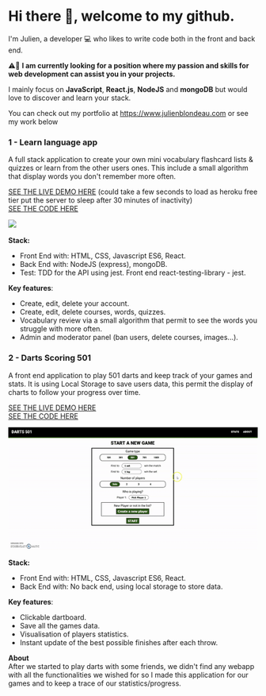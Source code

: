 # Hi there 👋, welcome to my github.

I'm Julien, a developer :computer: who likes to write code both in the front and back end. 

:warning::briefcase: **I am currently looking for a position where my passion and skills for web development can assist you in your projects.**

I mainly focus on **JavaScript**, **React.js**, **NodeJS** and **mongoDB** but would love to discover and learn your stack. 

You can check out my portfolio at https://www.julienblondeau.com or see my work below

### 1 - Learn language app
A full stack application to create your own mini vocabulary flashcard lists & quizzes or learn from the other users ones. This include a small algorithm that display words you don't remember more often.

<a href="http://learnyourway.herokuapp.com/">SEE THE LIVE DEMO HERE</a> (could take a few seconds to load as heroku free tier put the server to sleep after 30 minutes of inactivity) <br />
<a href="https://github.com/BlondeauJulien/language-app">SEE THE CODE HERE</a>
  
<img src="/images/learnlanguagevideo.gif">

**Stack:** 
* Front End with: HTML, CSS, Javascript ES6, React.
* Back End with: NodeJS (express), mongoDB.
* Test: TDD for the API using jest. Front end react-testing-library - jest.

**Key features**:
 * Create, edit, delete your account.
 * Create, edit, delete courses, words, quizzes.
 * Vocabulary review via a small algorithm that permit to see the words you struggle with more often.
 * Admin and moderator panel (ban users, delete courses, images...).

### 2 - Darts Scoring 501
A front end application to play 501 darts and keep track of your games and stats. It is using Local Storage to save users data, this permit the display of charts to follow your progress over time.

<a href="https://blondeaujulien.github.io/dart-scoring/">SEE THE LIVE DEMO HERE</a> <br />
<a href="https://github.com/BlondeauJulien/dart-scoring">SEE THE CODE HERE</a>
  
<img src="/images/scoringdartspresentation.gif">

**Stack:** 
* Front End with: HTML, CSS, Javascript ES6, React.
* Back End with: No back end, using local storage to store data.

**Key features**:
 * Clickable dartboard.
 * Save all the games data.
 * Visualisation of players statistics.
 * Instant update of the best possible finishes after each throw.

**About** <br/>
After we started to play darts with some friends, we didn't find any webapp with all the functionalities we wished for so I made this application for our games and to keep a trace of our statistics/progress. 
